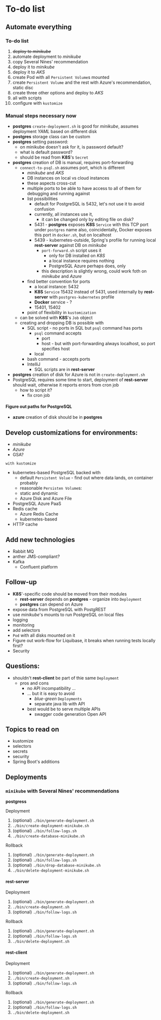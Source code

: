 # To-do list

## Automate everything

### To-do list

1. ~~deploy to _minikube_~~
1. automate deployment to _minikube_   
1. copy Several Nines' recommendation
1. deploy it to _minikube_
1. deploy it to _AKS_
1. create Pod with all `Persistent Volume`s mounted
1. create `Persistent Volume` and the rest with Azure's recommendation, static disc
1. create three other options and deploy to _AKS_
1. all with scripts
1. configure with `kustomize`

### Manual steps necessary now

* __postgres__ `create-deployment.sh` is good for _minikube_, 
  assumes deployment _YAML_ based on different disk
* __postgres__ storage class can be custom
* __postgres__ setting password:
  * on minikube doesn't ask for it, is password default?
  * what is default password?
  * should be read from **K8S**'s `Secret`
* __postgres__ creation of DB is manual, requires port-forwarding
  * `connect-to-psql.sh` assumes port, which is different
    * _minikube_ and _AKS_
    * DB instances on local vs cloud instances
    * these aspects cross-cut
    * multiple ports to be able to have access to all of them 
      for debugging and running against
    * list possibilities
      * default for PostgreSQL is 5432, let's not use it to avoid confusion
      * currently, all instances use it, 
        * it can be changed only by editing file on disk? 
      * 5431 - __postgres__ exposes **K8S** `Service` with this TCP port under `postgres` name
        also, coincidentally, Docker exposes this port in `docker.sh`, but on localhost
      * 5439 - kubernetes-outside, Spring's profile for running 
        local __rest-server__ against DB on _minikube_
        * `port-forward.sh` script uses it
            * only for DB installed on *K8S*
            * a local instance requires nothing
            * PostgreSQL Azure perhaps does, only   
        * this description is slightly wrong, could work foth on _minikube_ and _Azure_
    * find better convention for ports
      * a local instance: 5432
      * **K8S** `Service` 15432 instead of 5431, used internally by __rest-server__ 
        with `postgres-kubernetes` profile
      * **Docker** service - ?  
      * 15401, 15402
    * point of flexibility in `kustomization`
  * can be solved with **K8S**'s `Job` object
  * creating and dropping DB is possible with 
    * SQL script - no ports in SQL but `psql` command has ports
      * `psql` command accepts
        * port
        * host - but with port-forwarding always localhost, so port specifies host
      * local   
    * bash command - accepts ports
    * IntelliJ
        * SQL scripts are in __rest-server__
* __postgres__ creation of disk for Azure is not 
  in `create-deployment.sh`
* PostgreSQL requires some time to start, deployment of __rest-server__ should wait, 
    otherwise it reports errors from cron job
  * how to script it?
    * fix cron job

#### Figure out paths for PostgreSQL

* __azure__ creation of disk should be in __postgres__

## Develop customizations for environments:

* _minikube_
* _Azure_
* GSA?

`with kustomize`

* kubernetes-based PostgreSQL backed with
    * default `Persistent Volue` - find out where data lands, on container probably
    * reasonable `Persisten Volume`s:
    * static and dynamic
    * Azure Disk and Azure File
* PostgreSQL Azure PaaS
* Redis cache  
    * Azure Redis Cache
    * kubernetes-based
* HTTP cache

## Add new technologies

* Rabbit MQ
* anther JMS-compliant?
* Kafka
    * Confluent platform

## Follow-up

* **K8S**'-specific code should be moved from their modules
  * __rest-server__ depends on __postgres__ - organize into `Deployment`
  * __postgres__ can depend on Azure
* expose data from PostgreSQL with PostgREST
* use _minikube_'s mounts to run PostgreSQL on local files
* logging
* monitoring
* add selectors
* `Pod` with all disks mounted on it 
* Figure out work-flow for Liquibase, it breaks when running tests locally first?
* Security

## Questions: 
* shouldn't __rest-client__ be part of thie same `Deployment`
  * pros and cons
    * no API incompatibility ...
    * ... but it is easy to avoid
      * _blue-green_ `Deployments` 
      * separate java lib with API
    * best would be to serve multiple APIs
        * swagger code generation Open API

## Topics to read on

* kustomize
* selectors
* secrets
* security
* Spring Boot's additions

## Deployments

### `minikube` with Several Nines' recommendations

__postgress__

Deployment

1. (optional) `./bin/generate-deployment.sh`
1. `./bin/create-deployment-minikube.sh`
1. (optional) `./bin/follow-logs.sh`
1. `./bin/create-database-minikube.sh`

Rollback

1. (optional) `./bin/generate-deployment.sh`
1. (optional) `./bin/follow-logs.sh`
1. (optional) `./bin/drop-database-minikube.sh`
1. `./bin/delete-deployment-minikube.sh`

#### __rest-server__

Deployment

1. (optional) `./bin/generate-deployment.sh`
1. `./bin/create-deployment.sh`
1. (optional) `./bin/follow-logs.sh`

Rollback

1. (optional) `./bin/generate-deployment.sh`
1. (optional) `./bin/follow-logs.sh`
1. `./bin/delete-deployment.sh`

#### __rest-client__

Deployment

1. (optional) `./bin/generate-deployment.sh`
1. `./bin/create-deployment.sh`
1. (optional) `./bin/follow-logs.sh`

Rollback

1. (optional) `./bin/generate-deployment.sh`
1. (optional) `./bin/follow-logs.sh`
1. `./bin/delete-deployment.sh`